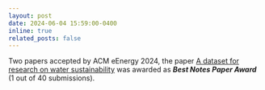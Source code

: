 ```yaml
---
layout: post
date: 2024-06-04 15:59:00-0400
inline: true
related_posts: false
---
```


Two papers accepted by ACM eEnergy 2024, the paper [A dataset for research on water sustainability](https://arxiv.org/abs/2405.17469) was awarded as **_Best Notes Paper Award_** (1 out of 40 submissions).
